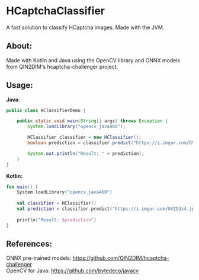 # HCaptchaClassifier

A fast solution to classify HCaptcha images. Made with the JVM.

## About:
Made with Kotlin and Java using the OpenCV library and ONNX models from QIN2DIM's hcaptcha-challenger project.

## Usage:

**Java**:
```java
public class HClassifierDemo {

    public static void main(String[] args) throws Exception {
        System.loadLibrary("opencv_java460");

        HClassifier classifier = new HClassifier();
        boolean prediction = classifier.predict("https://i.imgur.com/GVZDdz4.jpg", "bedroom", "en");

        System.out.println("Result: " + prediction);
    }
}
```

**Kotlin:**
```kotlin
fun main() {
    System.loadLibrary("opencv_java460")
    
    val classifier = HClassifier()
    val prediction = classifier.predict("https://i.imgur.com/GVZDdz4.jpg", "bedroom", "en")
    
    println("Result: $prediction")
}
``` 

## References:
ONNX pre-trained models: https://github.com/QIN2DIM/hcaptcha-challenger <br>
OpenCV for Java: https://github.com/bytedeco/javacv 
